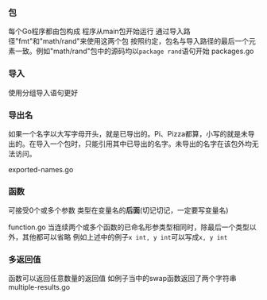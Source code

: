 ### 包
每个Go程序都由包构成
程序从main包开始运行
通过导入路径"fmt"和"math/rand"来使用这两个包
按照约定，包名与导入路径的最后一个元素一致。例如"math/rand"包中的源码均以`package rand`语句开始
packages.go

### 导入
使用分组导入语句更好

### 导出名
如果一个名字以大写字母开头，就是已导出的。Pi、Pizza都算，小写的就是未导出的。在导入一个包时，只能引用其中已导出的名字。未导出的名字在该包外均无法访问。

exported-names.go

### 函数
可接受0个或多个参数
类型在变量名的**后面**(切记切记，一定要写变量名)

function.go
当连续两个或多个函数的已命名形参类型相同时，除最后一个类型以外，其他都可以省略
例如上述中的例子`x int, y int`可以写成`x, y int`

### 多返回值
函数可以返回任意数量的返回值
如例子当中的swap函数返回了两个字符串
multiple-results.go